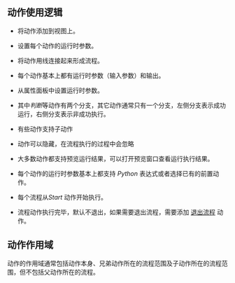 ## 动作使用逻辑

* 将动作添加到视图上。
  
* 设置每个动作的运行时参数。
  
* 将动作用线连接起来形成流程。

* 每个动作基本上都有运行时参数（输入参数）和输出。
 
* 从属性面板中设置运行时参数。
  
* 其中*判断*等动作有两个分支，其它动作通常只有一个分支，左侧分支表示成功运行，右侧分支表示非成功执行。
  
* 有些动作支持子动作
  
* 动作可以隐藏，在流程执行的过程中会忽略
  
* 大多数动作都支持预览运行结果，可以打开预览窗口查看运行执行结果。
  
* 每个动作的运行时参数基本上都支持 *Python* 表达式或者选择已有的前置动作。

* 每个流程从*Start* 动作开始执行。 

* 流程动作执行完毕，默认不退出，如果需要退出流程，需要添加 [退出流程](./actions/control/Quit.md) 动作。

## 动作作用域
动作的作用域通常包括动作本身、兄弟动作所在的流程范围及子动作所在的流程范围，但不包括父动作所在的流程。